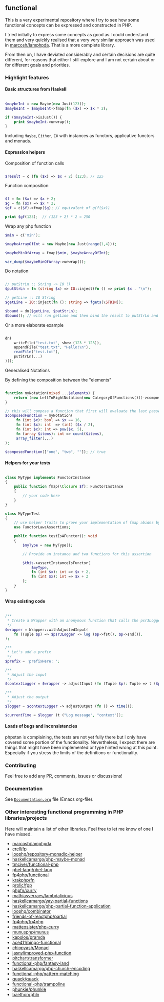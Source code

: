 ## functional

This is a very experimental repository where I try to see how some functional
concepts can be expressed and constructed in PHP.

I tried initially to express some concepts as good as I could understand them
and very quickly realised that a very very similar approach was used in
[marcosh/lamphpda](https://github.com/marcosh/lamphpda). That is a more complete
library.

From then on, I have deviated considerably and certain decisions are
quite different, for reasons that either I still explore and I am not
certain about or for different goals and priorities.

### Highlight features

#### Basic structures from Haskell

```php

$maybeInt = new Maybe(new Just(123));
$maybeInt = $maybeInt->fmap(fn ($x) => $x * 2);

if ($maybeInt->isJust()) {
    print $maybeInt->unwrap();
}

```

Including `Maybe`, `Either`, `IO` with instances as functors, applicative functors and monads.

#### Expression helpers

Composition of function calls

```php

$result = c (fn ($x) => $x + 2) (123); // 125

```

Function composition

```php

$f = fn ($x) => $x + 2;
$g = fn ($x) => $x * 2;
$gf = c($f)->fmap($g); // equivalent of g(f($x))

print $gf(123);  // (123 + 2) * 2 = 250

```

Wrap any php function

```php
$min = c('min');

$maybeArrayOfInt = new Maybe(new Just(range(1,4)));

$maybeMinOfArray = fmap($min, $maybeArrayOfInt);

var_dump($maybeMinOfArray->unwrap());

```

Do notation

```php

// putStrLn :: String -> IO ()
$putStrLn = fn (string $x) => IO::inject(fn () => print $x . "\n");

// getLine :: IO String
$getLine = IO::inject(fn (): string => fgets(\STDIN));

$bound = dn($getLine, $putStrLn);
$bound(); // will run getLine and then bind the result to putStrLn and print it

```

Or a more elaborate example

```php

dn(
    writeFile("test.txt", show (123 * 123)),
    appendFile("test.txt", "Hello!\n"),
    readFile("test.txt"),
    putStrLn(...)
)();

```

Generalised Notations

By defining the composition between the "elements"

```php

function myNotation(mixed ...$elements) {
    return (new LeftToRightNotation(new CategoryOfFunctions()))->composeMany(...$elements);
}

// this will compose a function that first will evaluate the last passed "element"
$composedFunction = myNotation(
     fn (int $x): bool => $x == 16,
     fn (int $x): int  => (int) ($x / 2),
     fn (int $x): int => pow($x, 5),
     fn (array $items): int => count($items),
     array_filter(...)
);

$composedFunction(["one", "two", ""]); // true
```

#### Helpers for your tests

```php

class MyType implements FunctorInstance
{
    public function fmap(\Closure $f): FunctorInstance
    {
        // your code here
    }
}

class MyTypeTest
{
    // use helper traits to prove your implementation of fmap abides by the Functor Law.
    use FunctorLawsAssertions;

    public function testIsAFunctor(): void
    {
        $myType = new MyType();

        // Provide an instance and two functions for this assertion

        $this->assertInstanceIsFunctor(
            $myType,
            fn (int $x): int => $x + 2,
            fn (int $x): int => $x + 2
        );
    }
}

```

#### Wrap existing code

```php

/**
 * Create a Wrapper with an anonymous function that calls the psr3Logger from a Tuple input.
 */
$wrapper = Wrapper::withAdjustedInput(
    fn (Tuple $p) => $psr3Logger -> log ($p->fst(), $p->snd()),
);

/**
 * Let's add a prefix
 */
$prefix = 'prefixHere: ';

/**
 * Adjust the input
 */
$contextLogger = $wrapper -> adjustInput (fn (Tuple $p): Tuple => t ($prefix . $p->fst(), [$p->snd()]) );

/**
 * Adjust the output
 */
$logger = $contextLogger -> adjustOutput (fn () => time());

$currentTime = $logger (t ("Log message", "context"));

```

#### Loads of bugs and inconsistencies

phpstan is complaining, the tests are not yet fully there but I only
have covered some portion of the functionality. Nevertheless, I expect
there are things that might have been implemented or type hinted wrong
at this point. Especially if you stress the limits of the definitions
or functionality.


### Contributing

Feel free to add any PR, comments, issues or discussions!

### Documentation

See [`Documentation.org`](https://github.com/thgs/functional/blob/master/Documentation.org) file (Emacs org-file).


### Other interesting functional programming in PHP libraries/projects

Here will maintain a list of other libraries. Feel free to let me know of one I have missed.

- [marcosh/lamphpda](https://github.com/marcosh/lamphpda)
- [crell/fp](https://github.com/crell/fp)
- [loophp/repository-monadic-helper](https://github.com/loophp/repository-monadic-helper)
- [haskellcamargo/php-maybe-monad](https://github.com/haskellcamargo/php-maybe-monad)
- [tmciver/functional-php](https://github.com/tmciver/functional-php)
- [phel-lang/phel-lang](https://github.com/phel-lang/phel-lang)
- [fp4php/functional](https://github.com/fp4php/functional)
- [krakphp/fn](https://github.com/krakphp/fn)
- [prolic/fpp](https://github.com/prolic/fpp)
- [phpfn/curry](https://github.com/phpfn/curry)
- [mathiasverraes/lambdalicious](https://github.com/mathiasverraes/lambdalicious)
- [haskellcamargo/yay-partial-functions](https://github.com/haskellcamargo/yay-partial-functions)
- [haskellcamargo/php-partial-function-application](https://github.com/haskellcamargo/php-partial-function-application)
- [loophp/combinator](https://github.com/loophp/combinator)
- [friends-of-reactphp/partial](https://github.com/friends-of-reactphp/partial)
- [fp4php/fp4php](https://github.com/fp4php/fp4php)
- [matteosister/php-curry](https://github.com/matteosister/php-curry)
- [munusphp/munus](https://github.com/munusphp/munus)
- [kapolos/pramda](https://github.com/kapolos/pramda)
- [ace411/bingo-functional](https://github.com/ace411/bingo-functional)
- [chippyash/Monad](https://github.com/chippyash/Monad)
- [jasny/improved-php-function](https://github.com/jasny/improved-php-function)
- [pitchart/transformer](https://github.com/pitchart/transformer)
- [functional-php/fantasy-land](https://github.com/functional-php/fantasy-land)
- [haskellcamargo/php-church-encoding](https://github.com/haskellcamargo/php-church-encoding)
- [functional-php/pattern-matching](https://github.com/functional-php/pattern-matching)
- [quack/quack](https://github.com/quack/quack)
- [functional-php/trampoline](https://github.com/functional-php/trampoline)
- [phunkie/phunkie](https://github.com/phunkie/phunkie)
- [baethon/phln](https://github.com/baethon/phln)
